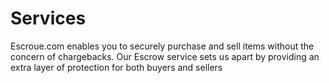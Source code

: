 # Services
Escroue.com enables you to securely purchase and sell items without the concern of chargebacks. Our Escrow service sets us apart by providing an extra layer of protection for both buyers and sellers
